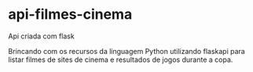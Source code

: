 # api-filmes-cinema
Api criada com flask 

Brincando com os recursos da linguagem Python utilizando flaskapi para listar filmes de sites de cinema e resultados de jogos 
durante a copa.
